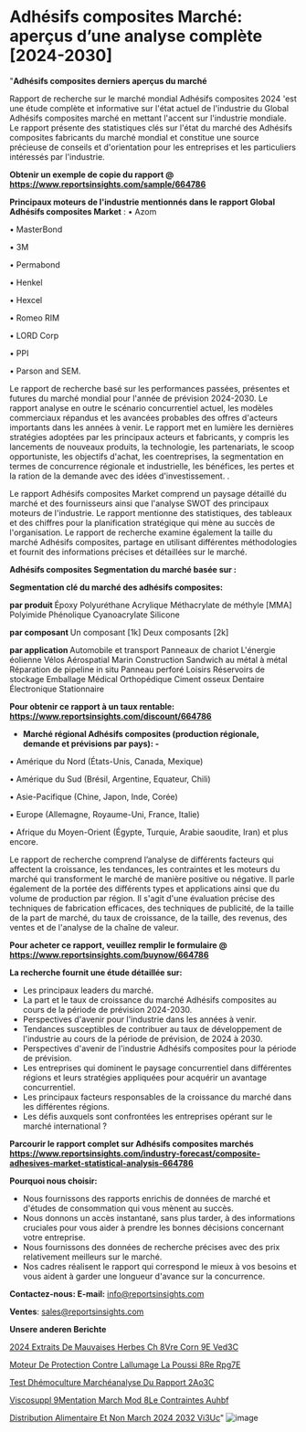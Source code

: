 # Adhésifs composites Marché: aperçus d’une analyse complète [2024-2030]

"<strong>Adhésifs composites derniers aperçus du marché</strong>

Rapport de recherche sur le marché mondial Adhésifs composites 2024 'est une étude complète et informative sur l'état actuel de l'industrie du Global Adhésifs composites marché en mettant l'accent sur l'industrie mondiale. Le rapport présente des statistiques clés sur l'état du marché des Adhésifs composites fabricants du marché mondial et constitue une source précieuse de conseils et d'orientation pour les entreprises et les particuliers intéressés par l'industrie.

<strong>Obtenir un exemple de copie du rapport @ <a href=https://www.reportsinsights.com/sample/664786>https://www.reportsinsights.com/sample/664786</a></strong>

<strong>Principaux moteurs de l'industrie mentionnés dans le rapport Global Adhésifs composites Market</strong> :
• Azom

• MasterBond

• 3M

• Permabond

• Henkel

• Hexcel

• Romeo RIM

• LORD Corp

• PPI

• Parson and SEM.

Le rapport de recherche basé sur les performances passées, présentes et futures du marché mondial pour l'année de prévision 2024-2030. Le rapport analyse en outre le scénario concurrentiel actuel, les modèles commerciaux répandus et les avancées probables des offres d'acteurs importants dans les années à venir. Le rapport met en lumière les dernières stratégies adoptées par les principaux acteurs et fabricants, y compris les lancements de nouveaux produits, la technologie, les partenariats, le scoop opportuniste, les objectifs d'achat, les coentreprises, la segmentation en termes de concurrence régionale et industrielle, les bénéfices, les pertes et la ration de la demande avec des idées d'investissement. .

Le rapport Adhésifs composites Market comprend un paysage détaillé du marché et des fournisseurs ainsi que l'analyse SWOT des principaux moteurs de l'industrie. Le rapport mentionne des statistiques, des tableaux et des chiffres pour la planification stratégique qui mène au succès de l'organisation. Le rapport de recherche examine également la taille du marché Adhésifs composites, partage en utilisant différentes méthodologies et fournit des informations précises et détaillées sur le marché.

<strong>Adhésifs composites Segmentation du marché basée sur :</strong>

<strong> Segmentation clé du marché des adhésifs composites: </strong>

<strong> par produit </strong>
Époxy
Polyuréthane
Acrylique
Méthacrylate de méthyle [MMA]
Polyimide
Phénolique
Cyanoacrylate
Silicone

<strong> par composant </strong>
Un composant [1k]
Deux composants [2k]

<strong> par application </strong>
Automobile et transport
Panneaux de chariot
L'énergie éolienne
Vélos
Aérospatial
Marin
Construction
Sandwich au métal à métal
Réparation de pipeline in situ
Panneau perforé
Loisirs
Réservoirs de stockage
Emballage
Médical
Orthopédique
Ciment osseux
Dentaire
Électronique
Stationnaire

<strong>Pour obtenir ce rapport à un taux rentable: <a href=https://www.reportsinsights.com/discount/664786>https://www.reportsinsights.com/discount/664786</a></strong>
<ul>
  <li><strong>Marché régional Adhésifs composites (production régionale, demande et prévisions par pays): -</strong></li>
</ul>
• Amérique du Nord (États-Unis, Canada, Mexique)

• Amérique du Sud (Brésil, Argentine, Equateur, Chili)

• Asie-Pacifique (Chine, Japon, Inde, Corée)

• Europe (Allemagne, Royaume-Uni, France, Italie)

• Afrique du Moyen-Orient (Égypte, Turquie, Arabie saoudite, Iran) et plus encore.

Le rapport de recherche comprend l’analyse de différents facteurs qui affectent la croissance, les tendances, les contraintes et les moteurs du marché qui transforment le marché de manière positive ou négative. Il parle également de la portée des différents types et applications ainsi que du volume de production par région. Il s'agit d'une évaluation précise des techniques de fabrication efficaces, des techniques de publicité, de la taille de la part de marché, du taux de croissance, de la taille, des revenus, des ventes et de l'analyse de la chaîne de valeur.

<strong>Pour acheter ce rapport, veuillez remplir le formulaire @   <a href=https://www.reportsinsights.com/buynow/664786>https://www.reportsinsights.com/buynow/664786</a></strong>

<strong>La recherche fournit une étude détaillée sur:</strong>
<ul>
  <li>Les principaux leaders du marché.</li>
  <li>La part et le taux de croissance du marché Adhésifs composites au cours de la période de prévision 2024-2030.</li>
  <li>Perspectives d'avenir pour l'industrie dans les années à venir.</li>
  <li>Tendances susceptibles de contribuer au taux de développement de l'industrie au cours de la période de prévision, de 2024 à 2030.</li>
  <li>Perspectives d'avenir de l'industrie Adhésifs composites pour la période de prévision.</li>
  <li>Les entreprises qui dominent le paysage concurrentiel dans différentes régions et leurs stratégies appliquées pour acquérir un avantage concurrentiel.</li>
  <li>Les principaux facteurs responsables de la croissance du marché dans les différentes régions.</li>
  <li>Les défis auxquels sont confrontées les entreprises opérant sur le marché international ?</li>
</ul>

<strong>Parcourir le rapport complet sur Adhésifs composites marchés <a href=https://www.reportsinsights.com/industry-forecast/composite-adhesives-market-statistical-analysis-664786>https://www.reportsinsights.com/industry-forecast/composite-adhesives-market-statistical-analysis-664786</a></strong>

<strong>Pourquoi nous choisir:</strong>
<ul>
  <li>Nous fournissons des rapports enrichis de données de marché et d'études de consommation qui vous mènent au succès.</li>
  <li>Nous donnons un accès instantané, sans plus tarder, à des informations cruciales pour vous aider à prendre les bonnes décisions concernant votre entreprise.</li>
  <li>Nous fournissons des données de recherche précises avec des prix relativement meilleurs sur le marché.</li>
  <li>Nos cadres réalisent le rapport qui correspond le mieux à vos besoins et vous aident à garder une longueur d'avance sur la concurrence.</li>
</ul>
<strong>Contactez-nous:
</strong><strong>E-mail:</strong> <a href=mailto:info@reportsinsights.com>info@reportsinsights.com</a>

<strong>Ventes</strong>: <a href=mailto:sales@reportsinsights.com>sales@reportsinsights.com</a>

<strong>Unsere anderen Berichte</strong>

<a href=https://www.linkedin.com/pulse/2024-extraits-de-mauvaises-herbes-ch%C3%A8vre-corn%C3%A9e-ved3c/>2024 Extraits De Mauvaises Herbes Ch 8Vre Corn 9E Ved3C</a>

<a href=https://www.linkedin.com/pulse/moteur-de-protection-contre-lallumage-la-poussi%C3%A8re-rpg7e/>Moteur De Protection Contre Lallumage La Poussi 8Re Rpg7E</a>

<a href=https://www.linkedin.com/pulse/test-dhémoculture-marchéanalyse-du-rapport-2ao3c/>Test Dhémoculture Marchéanalyse Du Rapport 2Ao3C</a>

<a href=https://www.linkedin.com/pulse/viscosuppl%C3%A9mentation-march%C3%A9-mod%C3%A8le-contraintes-auhbf/>Viscosuppl 9Mentation March Mod 8Le Contraintes Auhbf</a>

<a href=https://www.linkedin.com/pulse/distribution-alimentaire-et-non-march%C3%A9-2024-2032-vi3uc/>Distribution Alimentaire Et Non March 2024 2032 Vi3Uc</a>"
![image](https://github.com/daminid12/RImarketdynamics/assets/158430485/aca9bffc-2adf-4514-9326-958616c996d3)
